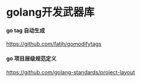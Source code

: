 # golang开发武器库

#### go tag 自动生成
https://github.com/fatih/gomodifytags

#### go 项目层级规范定义
https://github.com/golang-standards/project-layout
